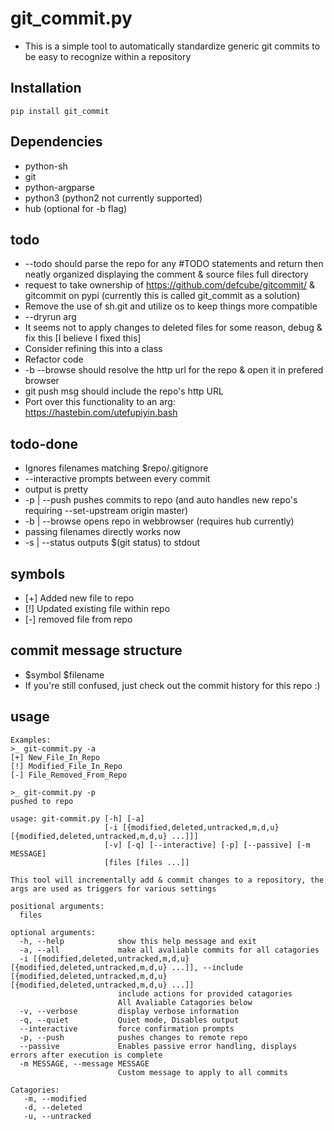 # git_commit.py

* This is a simple tool to automatically standardize generic git commits to be easy to recognize within a repository

## Installation
`pip install git_commit`

## Dependencies
* python-sh
* git
* python-argparse
* python3 (python2 not currently supported)
* hub (optional for -b flag)

## todo
* --todo should parse the repo for any #TODO statements and return then neatly organized displaying the comment & source files full directory 
* request to take ownership of https://github.com/defcube/gitcommit/ & gitcommit on pypi (currently this is called git_commit as a solution)
* Remove the use of sh.git and utilize os to keep things more compatible
* --dryrun arg
* It seems not to apply changes to deleted files for some reason, debug & fix this [I believe I fixed this]
* Consider refining this into a class
* Refactor code
* -b --browse should resolve the http url for the repo & open it in prefered browser
* git push msg should include the repo's http URL
* Port over this functionality to an arg: https://hastebin.com/utefupiyin.bash

## todo-done
* Ignores filenames matching $repo/.gitignore
* --interactive prompts between every commit
* output is pretty
* -p | --push pushes commits to repo (and auto handles new repo's requiring --set-upstream origin master)
* -b | --browse opens repo in webbrowser (requires hub currently)
* passing filenames directly works now
* -s | --status outputs $(git status) to stdout

## symbols
* [+] Added new file to repo
* [!] Updated existing file within repo
* [-] removed file from repo

## commit message structure
* $symbol $filename
* If you're still confused, just check out the commit history for this repo :)

## usage
```
Examples:
>_ git-commit.py -a
[+] New_File_In_Repo
[!] Modified_File_In_Repo
[-] File_Removed_From_Repo

>_ git-commit.py -p
pushed to repo
```
```
usage: git-commit.py [-h] [-a]
                     [-i [{modified,deleted,untracked,m,d,u} [{modified,deleted,untracked,m,d,u} ...]]]
                     [-v] [-q] [--interactive] [-p] [--passive] [-m MESSAGE]
                     [files [files ...]]

This tool will incrementally add & commit changes to a repository, the args are used as triggers for various settings

positional arguments:
  files

optional arguments:
  -h, --help            show this help message and exit
  -a, --all             make all avaliable commits for all catagories
  -i [{modified,deleted,untracked,m,d,u} [{modified,deleted,untracked,m,d,u} ...]], --include [{modified,deleted,untracked,m,d,u} [{modified,deleted,untracked,m,d,u} ...]]
                        include actions for provided catagories
                        All Avaliable Catagories below
  -v, --verbose         display verbose information
  -q, --quiet           Quiet mode, Disables output
  --interactive         force confirmation prompts
  -p, --push            pushes changes to remote repo
  --passive             Enables passive error handling, displays errors after execution is complete
  -m MESSAGE, --message MESSAGE
                        Custom message to apply to all commits

Catagories: 
   -m, --modified
   -d, --deleted
   -u, --untracked
```

